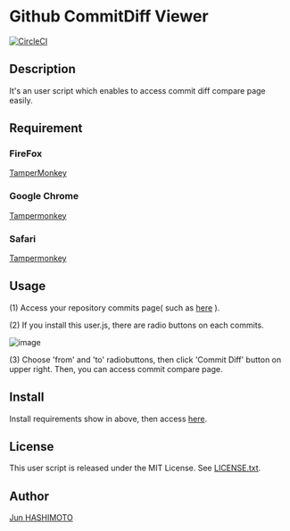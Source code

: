Github CommitDiff Viewer
====

[![CircleCI](https://circleci.com/gh/manji602/github-commitdiff-viewer.svg?style=svg)](https://circleci.com/gh/manji602/github-commitdiff-viewer)

## Description

It's an user script which enables to access commit diff compare page easily.

## Requirement

### FireFox

[TamperMonkey](https://tampermonkey.net/?browser=firefox)

### Google Chrome

[Tampermonkey](https://tampermonkey.net/?browser=chrome)

### Safari

[Tampermonkey](https://tampermonkey.net/?browser=safari)

## Usage

(1) Access your repository commits page( such as [here](https://github.com/manji602/github_commitdiff_viewer/commits/master) ).

(2) If you install this user.js, there are radio buttons on each commits.

![image](https://user-images.githubusercontent.com/531477/34368156-09bcf250-eaf5-11e7-93a0-ac807664615e.png)

(3) Choose 'from' and 'to' radiobuttons, then click 'Commit Diff' button on upper right.
Then, you can access commit compare page.

## Install

Install requirements show in above, then access [here](https://github.com/manji602/github_commit_viewer/raw/master/github.commitdiff.user.js).

## License

This user script is released under the MIT License. See [LICENSE.txt](https://github.com/manji602/github_commit_viewer/raw/master/LICENSE.txt).

## Author

[Jun HASHIMOTO](https://github.com/manji602)

